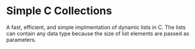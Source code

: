 # Simple C Collections

A fast, efficient, and simple implmentation of dynamic lists in C. The lists can contain any data type because the size of list elements are passed as parameters.
